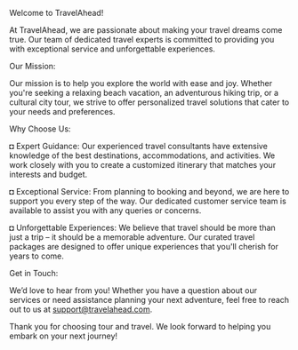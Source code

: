 Welcome to TravelAhead!

At TravelAhead, we are passionate about making your travel dreams come true. Our team of dedicated travel experts is committed to providing you with exceptional service and unforgettable experiences.

Our Mission:

Our mission is to help you explore the world with ease and joy. Whether you're seeking a relaxing beach vacation, an adventurous hiking trip, or a cultural city tour, we strive to offer personalized travel solutions that cater to your needs and preferences.

Why Choose Us:

◘ Expert Guidance: Our experienced travel consultants have extensive knowledge of the best destinations, accommodations, and activities. We work closely with you to create a customized itinerary that matches your interests and budget.

◘ Exceptional Service: From planning to booking and beyond, we are here to support you every step of the way. Our dedicated customer service team is available to assist you with any queries or concerns.

◘ Unforgettable Experiences: We believe that travel should be more than just a trip – it should be a memorable adventure. Our curated travel packages are designed to offer unique experiences that you'll cherish for years to come.

Get in Touch:

We’d love to hear from you! Whether you have a question about our services or need assistance planning your next adventure, feel free to reach out to us at support@travelahead.com.

Thank you for choosing tour and travel. We look forward to helping you embark on your next journey!
